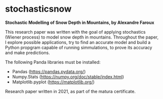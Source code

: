 # stochasticsnow

**Stochastic Modelling of Snow Depth in Mountains, by Alexandre Faroux**

This research paper was written with the goal of applying stochastics (Wiener process) to model snow depth in mountains. Throughout the paper, I explore possible applications, try to find an accurate model and build a Python propgram capable of running simmulations, to prove its accuracy and make predictions. 

The following Panda libraries must be installed:
  - Pandas (https://pandas.pydata.org/)
  - Numpy.Stats (https://numpy.org/doc/stable/index.html)
  - Matplotlib.pyplot (https://matplotlib.org/)

Research paper written in 2021, as part of the matura certificate. 

